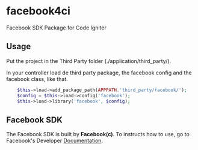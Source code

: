 facebook4ci
===========

Facebook SDK Package for Code Igniter

Usage
-----

Put the project in the Third Party folder (./application/third_party/). 

In your controller load de third party package, the facebook config and the facebook class, like that.

```php
	$this->load->add_package_path(APPPATH.'third_party/facebook/');
	$config = $this->load->config('facebook');
	$this->load->library('facebook', $config);
```

Facebook SDK
------------

The Facebook SDK is built by **Facebook(c)**. To instructs how to use, go to Facebook's Developer [Documentation](http://developers.facebook.com/docs/reference/php/). 
